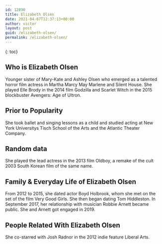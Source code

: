 ```yaml
---
id: 12890
title: Elizabeth Olsen
date: 2021-04-07T12:37:13+00:00
author: victor
layout: post
guid: /elizabeth-olsen/
permalink: /elizabeth-olsen/
---
```



{: toc}


## Who is Elizabeth Olsen



Younger sister of Mary-Kate and Ashley Olsen who emerged as a talented horror film actress in Martha Marcy May Marlene and Silent House. She played Elle Brody in the 2014 film Godzilla and Scarlet Witch in the 2015 blockbuster Avengers: Age of Ultron. 

                
                
                
## Prior to Popularity



She took ballet and singing lessons as a child and studied acting at New York Universitys Tisch School of the Arts and the Atlantic Theater Company. 

                
                
                
## Random data



She played the lead actress in the 2013 film Oldboy, a remake of the cult 2003 South Korean film of the same name. 

                
                
                
## Family & Everyday Life of Elizabeth Olsen



From 2012 to 2015, she dated actor Boyd Holbrook, whom she met on the set of the film Very Good Girls. She then began dating Tom Hiddleston. In September 2017, her relationship with musician Robbie Arnett became public. She and Arnett got engaged in 2019. 

                
                
                
## People Related With Elizabeth Olsen



She co-starred with Josh Radnor in the 2012 indie feature Liberal Arts. 

                
              
            
          
          
          